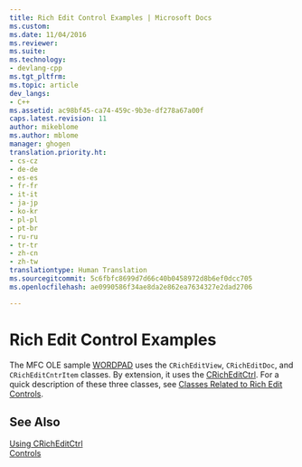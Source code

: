 ```yaml
---
title: Rich Edit Control Examples | Microsoft Docs
ms.custom: 
ms.date: 11/04/2016
ms.reviewer: 
ms.suite: 
ms.technology:
- devlang-cpp
ms.tgt_pltfrm: 
ms.topic: article
dev_langs:
- C++
ms.assetid: ac98bf45-ca74-459c-9b3e-df278a67a00f
caps.latest.revision: 11
author: mikeblome
ms.author: mblome
manager: ghogen
translation.priority.ht:
- cs-cz
- de-de
- es-es
- fr-fr
- it-it
- ja-jp
- ko-kr
- pl-pl
- pt-br
- ru-ru
- tr-tr
- zh-cn
- zh-tw
translationtype: Human Translation
ms.sourcegitcommit: 5c6fbfc8699d7d66c40b0458972d8b6ef0dcc705
ms.openlocfilehash: ae0990586f34ae8da2e862ea7634327e2dad2706

---
```

# Rich Edit Control Examples
The MFC OLE sample [WORDPAD](../visual-cpp-samples.md) uses the `CRichEditView`, `CRichEditDoc`, and `CRichEditCntrItem` classes. By extension, it uses the [CRichEditCtrl](../mfc/reference/cricheditctrl-class.md). For a quick description of these three classes, see [Classes Related to Rich Edit Controls](../mfc/classes-related-to-rich-edit-controls.md).  
  
## See Also  
 [Using CRichEditCtrl](../mfc/using-cricheditctrl.md)   
 [Controls](../mfc/controls-mfc.md)




<!--HONumber=Jan17_HO1-->



